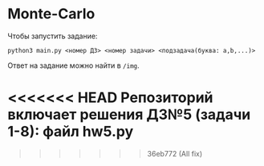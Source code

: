 # Monte-Carlo
Чтобы запустить задание:

`python3 main.py <номер ДЗ> <номер задачи> <подзадача(буква: a,b,...)>`

Ответ на задание можно найти в `/img`.

<<<<<<< HEAD
Репозиторий включает решения ДЗ№5 (задачи 1-8): файл hw5.py
=======
>>>>>>> 36eb772 (All fix)
